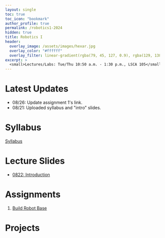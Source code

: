 ```yaml
---
layout: single
toc: true
toc_icon: "bookmark"
author_profile: true
permalink: /robotics1-2024
hidden: true
title: Robotics I
header:
  overlay_image: /assets/images/hexar.jpg
  overlay_color: "#ffffff"
  overlay_filter: linear-gradient(rgba(79, 45, 127, 0.9), rgba(129, 138, 143, 0.5))
excerpt: >
  <small>Lectures/Labs: Tue/Thu 10:50 a.m. - 1:30 p.m., LSCA 105</small>
---
```

# Latest Updates
- 08/26: Update assignment 1's link.
- 08/21: Uploaded syllabus and "intro" slides.


# Syllabus
[Syllabus](/_docs/robotics1-2024/syllabus.pdf)

# Lecture Slides
- [0822: Introduction](/_docs/robotics1-2024/0822/intro.pdf)

# Assignments
1. [Build Robot Base](https://classroom.github.com/a/J1gLty8v)

# Projects
